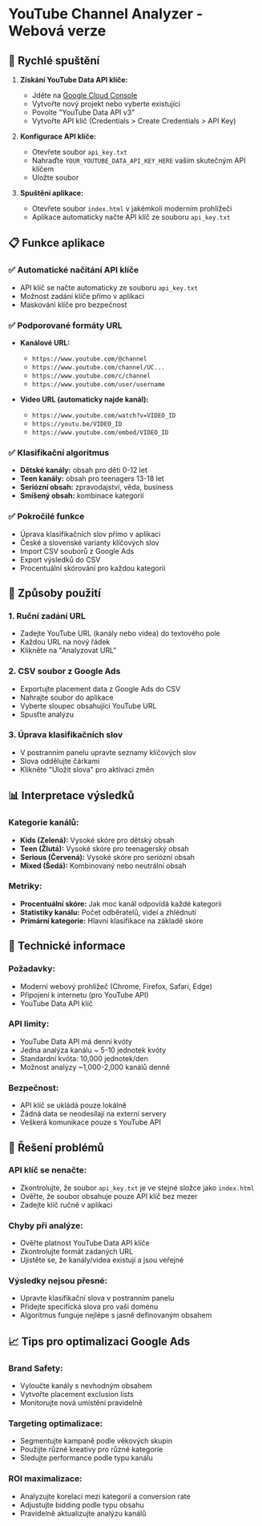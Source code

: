# YouTube Channel Analyzer - Webová verze

## 🚀 Rychlé spuštění

1. **Získání YouTube Data API klíče:**
   - Jděte na [Google Cloud Console](https://console.cloud.google.com/)
   - Vytvořte nový projekt nebo vyberte existující
   - Povolte "YouTube Data API v3"
   - Vytvořte API klíč (Credentials > Create Credentials > API Key)

2. **Konfigurace API klíče:**
   - Otevřete soubor `api_key.txt`
   - Nahraďte `YOUR_YOUTUBE_DATA_API_KEY_HERE` vaším skutečným API klíčem
   - Uložte soubor

3. **Spuštění aplikace:**
   - Otevřete soubor `index.html` v jakémkoli moderním prohlížeči
   - Aplikace automaticky načte API klíč ze souboru `api_key.txt`

## 📋 Funkce aplikace

### ✅ Automatické načítání API klíče
- API klíč se načte automaticky ze souboru `api_key.txt`
- Možnost zadání klíče přímo v aplikaci
- Maskování klíče pro bezpečnost

### ✅ Podporované formáty URL
- **Kanálové URL:**
  - `https://www.youtube.com/@channel`
  - `https://www.youtube.com/channel/UC...`
  - `https://www.youtube.com/c/channel`
  - `https://www.youtube.com/user/username`

- **Video URL (automaticky najde kanál):**
  - `https://www.youtube.com/watch?v=VIDEO_ID`
  - `https://youtu.be/VIDEO_ID`
  - `https://www.youtube.com/embed/VIDEO_ID`

### ✅ Klasifikační algoritmus
- **Dětské kanály:** obsah pro děti 0-12 let
- **Teen kanály:** obsah pro teenagers 13-18 let  
- **Seriózní obsah:** zpravodajství, věda, business
- **Smíšený obsah:** kombinace kategorií

### ✅ Pokročilé funkce
- Úprava klasifikačních slov přímo v aplikaci
- České a slovenské varianty klíčových slov
- Import CSV souborů z Google Ads
- Export výsledků do CSV
- Procentuální skórování pro každou kategorii

## 🎯 Způsoby použití

### 1. Ruční zadání URL
- Zadejte YouTube URL (kanály nebo videa) do textového pole
- Každou URL na nový řádek
- Klikněte na "Analyzovat URL"

### 2. CSV soubor z Google Ads
- Exportujte placement data z Google Ads do CSV
- Nahrajte soubor do aplikace
- Vyberte sloupec obsahující YouTube URL
- Spusťte analýzu

### 3. Úprava klasifikačních slov
- V postranním panelu upravte seznamy klíčových slov
- Slova oddělujte čárkami
- Klikněte "Uložit slova" pro aktivaci změn

## 📊 Interpretace výsledků

### Kategorie kanálů:
- **Kids (Zelená):** Vysoké skóre pro dětský obsah
- **Teen (Žlutá):** Vysoké skóre pro teenagerský obsah
- **Serious (Červená):** Vysoké skóre pro seriózní obsah
- **Mixed (Šedá):** Kombinovaný nebo neutrální obsah

### Metriky:
- **Procentuální skóre:** Jak moc kanál odpovídá každé kategorii
- **Statistiky kanálu:** Počet odběratelů, videí a zhlédnutí
- **Primární kategorie:** Hlavní klasifikace na základě skóre

## 🔧 Technické informace

### Požadavky:
- Moderní webový prohlížeč (Chrome, Firefox, Safari, Edge)
- Připojení k internetu (pro YouTube API)
- YouTube Data API klíč

### API limity:
- YouTube Data API má denní kvóty
- Jedna analýza kanálu ~ 5-10 jednotek kvóty
- Standardní kvóta: 10,000 jednotek/den
- Možnost analýzy ~1,000-2,000 kanálů denně

### Bezpečnost:
- API klíč se ukládá pouze lokálně
- Žádná data se neodesílají na externí servery
- Veškerá komunikace pouze s YouTube API

## 🚨 Řešení problémů

### API klíč se nenačte:
- Zkontrolujte, že soubor `api_key.txt` je ve stejné složce jako `index.html`
- Ověřte, že soubor obsahuje pouze API klíč bez mezer
- Zadejte klíč ručně v aplikaci

### Chyby při analýze:
- Ověřte platnost YouTube Data API klíče
- Zkontrolujte formát zadaných URL
- Ujistěte se, že kanály/videa existují a jsou veřejné

### Výsledky nejsou přesné:
- Upravte klasifikační slova v postranním panelu
- Přidejte specifická slova pro vaši doménu
- Algoritmus funguje nejlépe s jasně definovaným obsahem

## 📈 Tips pro optimalizaci Google Ads

### Brand Safety:
- Vyloučte kanály s nevhodným obsahem
- Vytvořte placement exclusion lists
- Monitorujte nová umístění pravidelně

### Targeting optimalizace:
- Segmentujte kampaně podle věkových skupin
- Použijte různé kreativy pro různé kategorie
- Sledujte performance podle typu kanálu

### ROI maximalizace:
- Analyzujte korelaci mezi kategorií a conversion rate
- Adjustujte bidding podle typu obsahu
- Pravidelně aktualizujte analýzu kanálů